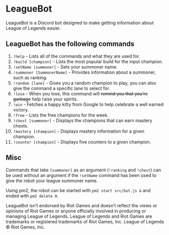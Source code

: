 # LeagueBot
LeagueBot is a Discord bot designed to make getting information about League of Legends easier.

## LeagueBot has the following commands
1. `!help` - Lists all of the commands and what they are used for.
2. `!build [champion]` - Lists the most popular build for the input champion.
3. `!setName [summoner]` - Sets your summoner name.
4. `!summoner [SummonerName]` - Provides information about a summoner, such as ranking.
5. `!random [lane]` - Gives you a random champion to play, you can also give the command a specific lane to select for.
6. `!lose` - When you lose, this command will ~~remind you that you're garbage~~ help raise your spirits.
7. `!win` - Fetches a happy kitty from Google to help celebrate a well earned victory.
8. `!free` - Lists the free champions for the week.
9. `!chest [summoner]` - Displays the champions that can earn mastery chests.
10. `!mastery [champion]` - Displays mastery information for a given champion.
11. `!counter [champion]` - Displays five counters to a given champion.

## Misc
Commands that take `[summoner]` as an argument (`!ranking` and `!chest`) can be used without an argument if the `!setName` command has been used to give the robot your league summoner name.

Using pm2, the robot can be started with `pm2 start src/bot.js &` and ended with `pm2 delete 0`.

LeagueBot isn’t endorsed by Riot Games and doesn’t reflect the views or opinions of Riot Games
or anyone officially involved in producing or managing League of Legends. League of Legends and Riot Games are
trademarks or registered trademarks of Riot Games, Inc. League of Legends © Riot Games, Inc.